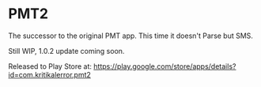 # PMT2
The successor to the original PMT app. This time it doesn't Parse but SMS.
  
Still WIP, 1.0.2 update coming soon. 

Released to Play Store at: https://play.google.com/store/apps/details?id=com.kritikalerror.pmt2


